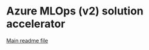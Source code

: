 # Azure MLOps (v2) solution accelerator

[Main readme file](https://github.com/Azure/mlops-v2/blob/main/README.md)
